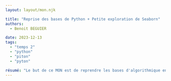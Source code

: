 ```yaml
---
layout: layout/mon.njk

title: "Reprise des bases de Python + Petite exploration de Seaborn"
authors:
  - Benoit BEGUIER

date: 2023-12-13
tags: 
  - "temps 2"
  - "python"
  - "piton"
  - "pyton"

résumé: "Le but de ce MON est de reprendre les bases d'algorithmique en Python, puis de s'initier au package Seaborn"
---
```

